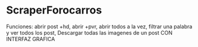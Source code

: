 # ScraperForocarros
Funciones: abrir post +hd, abrir +pvr, abrir todos a la vez, filtrar una palabra y ver todos los post,
Descargar todas las imagenes de un post CON INTERFAZ GRAFICA

